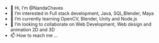 - 👋 Hi, I’m @NandaChaves
- 👀 I’m interested in Full stack development, Java, SQL,Blender, Maya
- 🌱 I’m currently learning OpenCV, Blender, Unity and Node.js
- 💞️ I’m looking to collaborate on Web Development, Web design and animation 2D and 3D
- 📫 How to reach me ...

<!---
NandaChaves/NandaChaves is a ✨ special ✨ repository because its `README.md` (this file) appears on your GitHub profile.
You can click the Preview link to take a look at your changes.
--->
